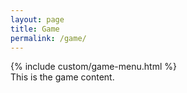 ```yaml
---
layout: page
title: Game
permalink: /game/
---
```


<div class="game-container">
    <div class="game-menu">
      {% include custom/game-menu.html %}
    </div>
    <div class="game-content">
    This is the game content.
    </div>
</div>



